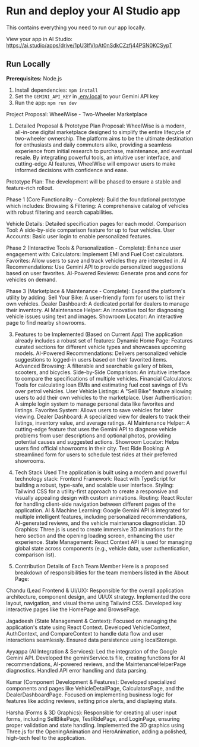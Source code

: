 
# Run and deploy your AI Studio app

This contains everything you need to run our app locally.

View your app in AI Studio: https://ai.studio/apps/drive/1pU3lfVIpAt0nSdkCZzfj44PSN0KCSypT

## Run Locally

**Prerequisites:**  Node.js


1. Install dependencies:
   `npm install`
2. Set the `GEMINI_API_KEY` in [.env.local](.env.local) to your Gemini API key
3. Run the app:
   `npm run dev`


Project Proposal: WheelWise - Two-Wheeler Marketplace
1. Detailed Proposal & Prototype Plan
Proposal: WheelWise is a modern, all-in-one digital marketplace designed to simplify the entire lifecycle of two-wheeler ownership. The platform aims to be the ultimate destination for enthusiasts and daily commuters alike, providing a seamless experience from initial research to purchase, maintenance, and eventual resale. By integrating powerful tools, an intuitive user interface, and cutting-edge AI features, WheelWise will empower users to make informed decisions with confidence and ease.

Prototype Plan:
The development will be phased to ensure a stable and feature-rich rollout.

Phase 1 (Core Functionality - Complete): Build the foundational prototype which includes:
Browsing & Filtering: A comprehensive catalog of vehicles with robust filtering and search capabilities.

Vehicle Details: Detailed specification pages for each model.
Comparison Tool: A side-by-side comparison feature for up to four vehicles.
User Accounts: Basic user login to enable personalized features.

Phase 2 (Interactive Tools & Personalization - Complete): Enhance user engagement with:
Calculators: Implement EMI and Fuel Cost calculators.
Favorites: Allow users to save and track vehicles they are interested in.
AI Recommendations: Use Gemini API to provide personalized suggestions based on user favorites.
AI-Powered Reviews: Generate pros and cons for vehicles on demand.

Phase 3 (Marketplace & Maintenance - Complete): Expand the platform's utility by adding:
Sell Your Bike: A user-friendly form for users to list their own vehicles.
Dealer Dashboard: A dedicated portal for dealers to manage their inventory.
AI Maintenance Helper: An innovative tool for diagnosing vehicle issues using text and images.
Showroom Locator: An interactive page to find nearby showrooms.

3. Features to be Implemented (Based on Current App)
The application already includes a robust set of features:
Dynamic Home Page: Features curated sections for different vehicle types and showcases upcoming models.
AI-Powered Recommendations: Delivers personalized vehicle suggestions to logged-in users based on their favorited items.
Advanced Browsing: A filterable and searchable gallery of bikes, scooters, and bicycles.
Side-by-Side Comparison: An intuitive interface to compare the specifications of multiple vehicles.
Financial Calculators: Tools for calculating loan EMIs and estimating fuel cost savings of EVs over petrol vehicles.
User Vehicle Listings: A "Sell Bike" feature allowing users to add their own vehicles to the marketplace.
User Authentication: A simple login system to manage personal data like favorites and listings.
Favorites System: Allows users to save vehicles for later viewing.
Dealer Dashboard: A specialized view for dealers to track their listings, inventory value, and average ratings.
AI Maintenance Helper: A cutting-edge feature that uses the Gemini API to diagnose vehicle problems from user descriptions and optional photos, providing potential causes and suggested actions.
Showroom Locator: Helps users find official showrooms in their city.
Test Ride Booking: A streamlined form for users to schedule test rides at their preferred showrooms.


5. Tech Stack Used
The application is built using a modern and powerful technology stack:
Frontend Framework: React with TypeScript for building a robust, type-safe, and scalable user interface.
Styling: Tailwind CSS for a utility-first approach to create a responsive and visually appealing design with custom animations.
Routing: React Router for handling client-side navigation between different pages of the application.
AI & Machine Learning: Google Gemini API is integrated for multiple intelligent features, including personalized recommendations, AI-generated reviews, and the vehicle maintenance diagnostician.
3D Graphics: Three.js is used to create immersive 3D animations for the hero section and the opening loading screen, enhancing the user experience.
State Management: React Context API is used for managing global state across components (e.g., vehicle data, user authentication, comparison list).

7. Contribution Details of Each Team Member
Here is a proposed breakdown of responsibilities for the team members listed in the About Page:

Chandu (Lead Frontend & UI/UX):
Responsible for the overall application architecture, component design, and UI/UX strategy.
Implemented the core layout, navigation, and visual theme using Tailwind CSS.
Developed key interactive pages like the HomePage and BrowsePage.

Jagadeesh (State Management & Context):
Focused on managing the application's state using React Context.
Developed VehicleContext, AuthContext, and CompareContext to handle data flow and user interactions seamlessly.
Ensured data persistence using localStorage.

Ayyappa (AI Integration & Services):
Led the integration of the Google Gemini API.
Developed the geminiService.ts file, creating functions for AI recommendations, AI-powered reviews, and the MaintenanceHelperPage diagnostics.
Handled API error handling and data parsing.

Kumar (Component Development & Features):
Developed specialized components and pages like VehicleDetailPage, CalculatorsPage, and the DealerDashboardPage.
Focused on implementing business logic for features like adding reviews, setting price alerts, and displaying stats.

Harsha (Forms & 3D Graphics):
Responsible for creating all user input forms, including SellBikePage, TestRidePage, and LoginPage, ensuring proper validation and state handling.
Implemented the 3D graphics using Three.js for the OpeningAnimation and HeroAnimation, adding a polished, high-tech feel to the application.
